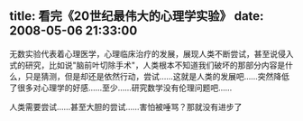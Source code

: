 title: 看完《20世纪最伟大的心理学实验》
date: 2008-05-06 21:33:00
---

无数实验代表着心理医学，心理临床治疗的发展，展现人类不断尝试，甚至说侵入式的研究，比如说"脑前叶切除手术"，人类根本不知道我们破坏的那部分内容是什么，只是猜测，但是却还是依然行动，尝试&hellip;&hellip;这就是人类的发展吧&hellip;&hellip;突然降低了很多对心理学的好感&hellip;&hellip;至少&hellip;&hellip;研究数学没有伦理问题吧&hellip;&hellip;
 
人类需要尝试&hellip;&hellip;甚至大胆的尝试&hellip;&hellip;害怕被唾骂？那就没有进步了
